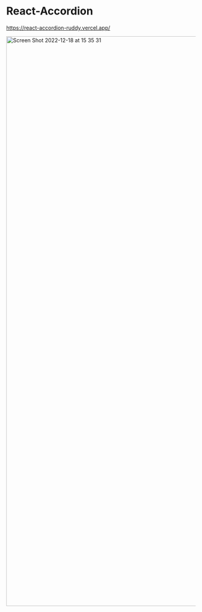 # React-Accordion
https://react-accordion-ruddy.vercel.app/

<img width="1512" alt="Screen Shot 2022-12-18 at 15 35 31" src="https://user-images.githubusercontent.com/82292818/208325386-d6d203a2-ec39-4579-bc05-9cc9653d1691.png">
